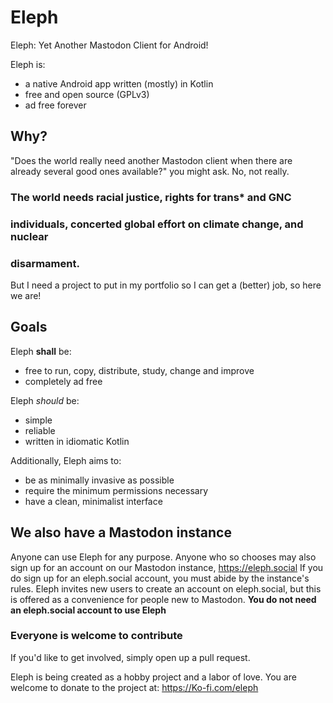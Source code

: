 # Eleph
Eleph: Yet Another Mastodon Client for Android!

Eleph is:
- a native Android app written (mostly) in Kotlin
- free and open source (GPLv3)
- ad free forever

## Why?
"Does the world really need another Mastodon client when there are already
several good ones available?" you might ask. No, not really. 

### The world needs racial justice, rights for trans* and GNC
### individuals, concerted global effort on climate change, and nuclear
### disarmament.

But I need a project to put in my portfolio so I can get a (better) job, so here
we are!

## Goals
Eleph **shall** be:
 - free to run, copy, distribute, study, change and improve
 - completely ad free

Eleph *should* be:
 - simple
 - reliable
 - written in idiomatic Kotlin

Additionally, Eleph aims to:
 - be as minimally invasive as possible
 - require the minimum permissions necessary
 - have a clean, minimalist interface

## We also have a Mastodon instance
Anyone can use Eleph for any purpose. Anyone who so chooses may also sign up for
an account on our Mastodon instance, https://eleph.social
If you do sign up for an eleph.social account, you must abide by the instance's
rules. Eleph invites new users to create an account on eleph.social, but this is
offered as a convenience for people new to Mastodon. **You do not need an
eleph.social account to use Eleph**

### Everyone is welcome to contribute
If you'd like to get involved, simply open up a pull request.

Eleph is being created as a hobby project and a labor of love. You are welcome
to donate to the project at:
https://Ko-fi.com/eleph
